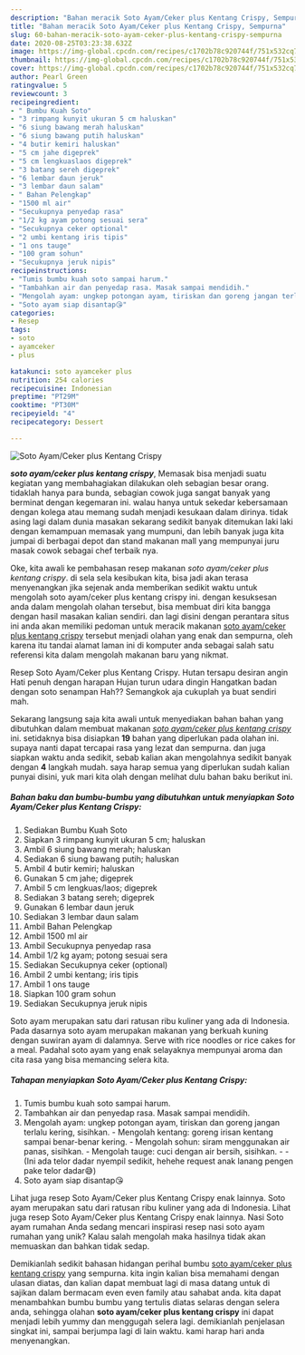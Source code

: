 ```yaml
---
description: "Bahan meracik Soto Ayam/Ceker plus Kentang Crispy, Sempurna"
title: "Bahan meracik Soto Ayam/Ceker plus Kentang Crispy, Sempurna"
slug: 60-bahan-meracik-soto-ayam-ceker-plus-kentang-crispy-sempurna
date: 2020-08-25T03:23:38.632Z
image: https://img-global.cpcdn.com/recipes/c1702b78c920744f/751x532cq70/soto-ayamceker-plus-kentang-crispy-foto-resep-utama.jpg
thumbnail: https://img-global.cpcdn.com/recipes/c1702b78c920744f/751x532cq70/soto-ayamceker-plus-kentang-crispy-foto-resep-utama.jpg
cover: https://img-global.cpcdn.com/recipes/c1702b78c920744f/751x532cq70/soto-ayamceker-plus-kentang-crispy-foto-resep-utama.jpg
author: Pearl Green
ratingvalue: 5
reviewcount: 3
recipeingredient:
- " Bumbu Kuah Soto"
- "3 rimpang kunyit ukuran 5 cm haluskan"
- "6 siung bawang merah haluskan"
- "6 siung bawang putih haluskan"
- "4 butir kemiri haluskan"
- "5 cm jahe digeprek"
- "5 cm lengkuaslaos digeprek"
- "3 batang sereh digeprek"
- "6 lembar daun jeruk"
- "3 lembar daun salam"
- " Bahan Pelengkap"
- "1500 ml air"
- "Secukupnya penyedap rasa"
- "1/2 kg ayam potong sesuai sera"
- "Secukupnya ceker optional"
- "2 umbi kentang iris tipis"
- "1 ons tauge"
- "100 gram sohun"
- "Secukupnya jeruk nipis"
recipeinstructions:
- "Tumis bumbu kuah soto sampai harum."
- "Tambahkan air dan penyedap rasa. Masak sampai mendidih."
- "Mengolah ayam: ungkep potongan ayam, tiriskan dan goreng jangan terlalu kering, sisihkan. Mengolah kentang: goreng irisan kentang sampai benar-benar kering. Mengolah sohun: siram menggunakan air panas, sisihkan. Mengolah tauge: cuci dengan air bersih, sisihkan.  (Ini ada telor dadar nyempil sedikit, hehehe request anak lanang pengen pake telor dadar😅)"
- "Soto ayam siap disantap😘"
categories:
- Resep
tags:
- soto
- ayamceker
- plus

katakunci: soto ayamceker plus 
nutrition: 254 calories
recipecuisine: Indonesian
preptime: "PT29M"
cooktime: "PT30M"
recipeyield: "4"
recipecategory: Dessert

---
```



![Soto Ayam/Ceker plus Kentang Crispy](https://img-global.cpcdn.com/recipes/c1702b78c920744f/751x532cq70/soto-ayamceker-plus-kentang-crispy-foto-resep-utama.jpg)

<b><i>soto ayam/ceker plus kentang crispy</i></b>, Memasak bisa menjadi suatu kegiatan yang membahagiakan dilakukan oleh sebagian besar orang. tidaklah hanya para bunda, sebagian cowok juga sangat banyak yang berminat dengan kegemaran ini. walau hanya untuk sekedar kebersamaan dengan kolega atau memang sudah menjadi kesukaan dalam dirinya. tidak asing lagi dalam dunia masakan sekarang sedikit banyak ditemukan laki laki dengan kemampuan memasak yang mumpuni, dan lebih banyak juga kita jumpai di berbagai depot dan stand makanan mall yang mempunyai juru masak cowok sebagai chef terbaik nya.

Oke, kita awali ke pembahasan resep makanan <i>soto ayam/ceker plus kentang crispy</i>. di sela sela kesibukan kita, bisa jadi akan terasa menyenangkan jika sejenak anda memberikan sedikit waktu untuk mengolah soto ayam/ceker plus kentang crispy ini. dengan kesuksesan anda dalam mengolah olahan tersebut, bisa membuat diri kita bangga dengan hasil masakan kalian sendiri. dan lagi disini dengan perantara situs ini anda akan memiliki pedoman untuk meracik makanan <u>soto ayam/ceker plus kentang crispy</u> tersebut menjadi olahan yang enak dan sempurna, oleh karena itu tandai alamat laman ini di komputer anda sebagai salah satu referensi kita dalam mengolah makanan baru yang nikmat.

Resep Soto Ayam/Ceker plus Kentang Crispy. Hutan tersapu desiran angin Hati penuh dengan harapan Hujan turun udara dingin Hangatkan badan dengan soto senampan Hah?? Semangkok aja cukuplah ya buat sendiri mah.


Sekarang langsung saja kita awali untuk menyediakan bahan bahan yang dibutuhkan dalam membuat makanan <u><i>soto ayam/ceker plus kentang crispy</i></u> ini. setidaknya bisa disiapkan <b>19</b> bahan yang diperlukan pada olahan ini. supaya nanti dapat tercapai rasa yang lezat dan sempurna. dan juga siapkan waktu anda sedikit, sebab kalian akan mengolahnya sedikit banyak dengan <b>4</b> langkah mudah. saya harap semua yang diperlukan sudah kalian punyai disini, yuk mari kita olah dengan melihat dulu bahan baku berikut ini.

<!--inarticleads1-->

##### Bahan baku dan bumbu-bumbu yang dibutuhkan untuk menyiapkan Soto Ayam/Ceker plus Kentang Crispy:

1. Sediakan  Bumbu Kuah Soto
1. Siapkan 3 rimpang kunyit ukuran 5 cm; haluskan
1. Ambil 6 siung bawang merah; haluskan
1. Sediakan 6 siung bawang putih; haluskan
1. Ambil 4 butir kemiri; haluskan
1. Gunakan 5 cm jahe; digeprek
1. Ambil 5 cm lengkuas/laos; digeprek
1. Sediakan 3 batang sereh; digeprek
1. Gunakan 6 lembar daun jeruk
1. Sediakan 3 lembar daun salam
1. Ambil  Bahan Pelengkap
1. Ambil 1500 ml air
1. Ambil Secukupnya penyedap rasa
1. Ambil 1/2 kg ayam; potong sesuai sera
1. Sediakan Secukupnya ceker (optional)
1. Ambil 2 umbi kentang; iris tipis
1. Ambil 1 ons tauge
1. Siapkan 100 gram sohun
1. Sediakan Secukupnya jeruk nipis


Soto ayam merupakan satu dari ratusan ribu kuliner yang ada di Indonesia. Pada dasarnya soto ayam merupakan makanan yang berkuah kuning dengan suwiran ayam di dalamnya. Serve with rice noodles or rice cakes for a meal. Padahal soto ayam yang enak selayaknya mempunyai aroma dan cita rasa yang bisa memancing selera kita. 

<!--inarticleads2-->

##### Tahapan menyiapkan Soto Ayam/Ceker plus Kentang Crispy:

1. Tumis bumbu kuah soto sampai harum.
1. Tambahkan air dan penyedap rasa. Masak sampai mendidih.
1. Mengolah ayam: ungkep potongan ayam, tiriskan dan goreng jangan terlalu kering, sisihkan. - Mengolah kentang: goreng irisan kentang sampai benar-benar kering. - Mengolah sohun: siram menggunakan air panas, sisihkan. - Mengolah tauge: cuci dengan air bersih, sisihkan. -  - (Ini ada telor dadar nyempil sedikit, hehehe request anak lanang pengen pake telor dadar😅)
1. Soto ayam siap disantap😘


Lihat juga resep Soto Ayam/Ceker plus Kentang Crispy enak lainnya. Soto ayam merupakan satu dari ratusan ribu kuliner yang ada di Indonesia. Lihat juga resep Soto Ayam/Ceker plus Kentang Crispy enak lainnya. Nasi Soto ayam rumahan Anda sedang mencari inspirasi resep nasi soto ayam rumahan yang unik? Kalau salah mengolah maka hasilnya tidak akan memuaskan dan bahkan tidak sedap. 

Demikianlah sedikit bahasan hidangan perihal bumbu <u>soto ayam/ceker plus kentang crispy</u> yang sempurna. kita ingin kalian bisa memahami dengan ulasan diatas, dan kalian dapat membuat lagi di masa datang untuk di sajikan dalam bermacam even even family atau sahabat anda. kita dapat menambahkan bumbu bumbu yang tertulis diatas selaras dengan selera anda, sehingga olahan <b>soto ayam/ceker plus kentang crispy</b> ini dapat menjadi lebih yummy dan menggugah selera lagi. demikianlah penjelasan singkat ini, sampai berjumpa lagi di lain waktu. kami harap hari anda menyenangkan.
